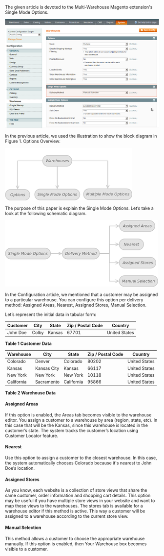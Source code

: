 The given article is devoted to the Multi-Warehouse Magento extension's Single Mode Options.

![System - Configuration - Catalog Warehouses - Single Mode Options](System_Configuration_Catalog_Warehouses_SingleModeOptions.png)


In the previous article, we used the illustration to show the block diagram in Figure 1. Options Overview:

![Figure 1. Options Overview](multiple-warehouse-figure-1-1.png)

The purpose of this paper is explain the Single Mode Options. Let’s take a look at the following schematic diagram.

![Figure 2. General Options](Fig_2_1.png)
 

In the Configuration article, we mentioned that a customer may be assigned to a particular warehouse. You can configure this option per delivery method: Assigned Areas, Nearest, Assigned Stores, Manual Selection.

Let’s represent the initial data in tabular form:

 
Customer |	City |	State |	Zip / Postal Code |	Country
----- | ----- | ----- | ----- | ----- | 
John Doe |	Colby |	Kansas |	67701 |	United States

**Table 1 Customer Data**

 
Warehouse |	City |	State |	Zip / Postal Code |	Country
----- | ----- | ----- | ----- | ----- | 
Colorado |	Denver |	Colorado |	80202 |	United States
Kansas |	Kansas City |	Kansas |	66117 |	United States
New York |	New York |	New York |	10118 |	United States
California |	Sacramento |	California |	95866 |	United States

**Table 2 Warehouse Data**

 
#### Assigned Areas

If this option is enabled, the Areas tab becomes visible to the warehouse editor. You assign a customer to a warehouse by area (region, state, etc). In this case that will be the Kansas, since this warehouse is located in the customer’s state. The system tracks the customer’s location using Customer Locator feature.

#### Nearest

Use this option to assign a customer to the closest warehouse. In this case, the system automatically chooses Colorado because it's nearest to John Doe’s location.

#### Assigned Stores

As you know, each website is a collection of store views that share the same customer, order information and shopping cart details. This option may be useful if you have multiple store views in your website and want to map these views to the warehouses. The stores tab is available for a warehouse editor if this method is active. This way a customer will be assigned to a warehouse according to the current store view.

#### Manual Selection

This method allows a customer to choose the appropriate warehouse manually. If this option is enabled, then Your Warehouse box becomes visible to a customer.


